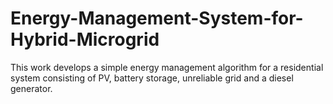 # Energy-Management-System-for-Hybrid-Microgrid
This work develops a simple energy management algorithm for a residential system consisting of PV, battery storage, unreliable grid and a diesel generator.
